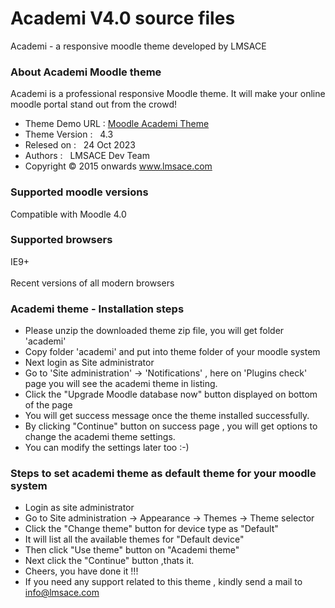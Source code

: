 # Academi V4.0 source files

Academi - a responsive moodle theme developed by LMSACE

<div class="content">
<div class="read-me">

<h3>About Academi Moodle theme</h3>

<p>Academi is a professional responsive Moodle theme. It will make your online moodle portal stand out from the crowd! </p>

<ul>
<li>Theme Demo URL : <a href="https://lmsacelab.com/m42/?theme=academi">Moodle Academi Theme</a></li>

<li>Theme Version : &nbsp; 4.3 </li>

<li>Relesed on : &nbsp; 24 Oct 2023</li>

<li>Authors : &nbsp; LMSACE Dev Team</li>

<li>Copyright &copy; 2015 onwards <a href="http://www.lmsace.com">www.lmsace.com</a></li>

</ul>

<h3>Supported moodle versions</h3>

<p>Compatible with Moodle 4.0 </p>

<h3>Supported browsers</h3>

<p>IE9+ <br /><br />
Recent versions of all modern browsers
</p>

<h3>Academi theme - Installation steps</h3>

<ul>


<li>Please unzip the downloaded theme zip file, you will get folder 'academi'</li>

<li>Copy folder 'academi' and put into theme folder of your moodle system</li>

<li>Next login as Site administrator</li>

<li>Go to 'Site administration' -> 'Notifications' , here on 'Plugins check' page you will see the academi theme in listing.</li>

<li>Click the "Upgrade Moodle database now" button displayed on bottom of the page</li>

<li>You will get success message once the theme installed successfully.</li>

<li>By clicking "Continue" button on success page , you will get options to change the academi theme settings.</li>

<li>You can modify the settings later too :-)</li>

</ul>


<h3>Steps to set academi theme as default theme for your moodle system</h3>

<ul>

<li>Login as site administrator</li>

<li>Go to Site administration -> Appearance -> Themes -> Theme selector</li>

<li>Click the "Change theme" button for device type as "Default"</li>

<li>It will list all the available themes for "Default device"</li>

<li>Then click "Use theme" button on "Academi theme"</li>

<li>Next click the "Continue" button ,thats it.</li>

<li>Cheers, you have done it !!!</li>

<li>If you need any support related to this theme , kindly send a mail to <a href="mailto:info@lmsace.com">info@lmsace.com</a></li>

</ul>

</div>
</div>